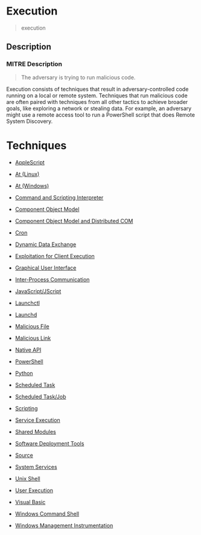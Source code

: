 
# Execution

> execution

## Description

### MITRE Description

> The adversary is trying to run malicious code.

Execution consists of techniques that result in adversary-controlled code running on a local or remote system. Techniques that run malicious code are often paired with techniques from all other tactics to achieve broader goals, like exploring a network or stealing data. For example, an adversary might use a remote access tool to run a PowerShell script that does Remote System Discovery. 


# Techniques


* [AppleScript](../techniques/AppleScript.md)

* [At (Linux)](../techniques/At-(Linux).md)
    
* [At (Windows)](../techniques/At-(Windows).md)
    
* [Command and Scripting Interpreter](../techniques/Command-and-Scripting-Interpreter.md)
    
* [Component Object Model](../techniques/Component-Object-Model.md)
    
* [Component Object Model and Distributed COM](../techniques/Component-Object-Model-and-Distributed-COM.md)
    
* [Cron](../techniques/Cron.md)
    
* [Dynamic Data Exchange](../techniques/Dynamic-Data-Exchange.md)
    
* [Exploitation for Client Execution](../techniques/Exploitation-for-Client-Execution.md)
    
* [Graphical User Interface](../techniques/Graphical-User-Interface.md)
    
* [Inter-Process Communication](../techniques/Inter-Process-Communication.md)
    
* [JavaScript/JScript](../techniques/JavaScript-JScript.md)
    
* [Launchctl](../techniques/Launchctl.md)
    
* [Launchd](../techniques/Launchd.md)
    
* [Malicious File](../techniques/Malicious-File.md)
    
* [Malicious Link](../techniques/Malicious-Link.md)
    
* [Native API](../techniques/Native-API.md)
    
* [PowerShell](../techniques/PowerShell.md)
    
* [Python](../techniques/Python.md)
    
* [Scheduled Task](../techniques/Scheduled-Task.md)
    
* [Scheduled Task/Job](../techniques/Scheduled-Task-Job.md)
    
* [Scripting](../techniques/Scripting.md)
    
* [Service Execution](../techniques/Service-Execution.md)
    
* [Shared Modules](../techniques/Shared-Modules.md)
    
* [Software Deployment Tools](../techniques/Software-Deployment-Tools.md)
    
* [Source](../techniques/Source.md)
    
* [System Services](../techniques/System-Services.md)
    
* [Unix Shell](../techniques/Unix-Shell.md)
    
* [User Execution](../techniques/User-Execution.md)
    
* [Visual Basic](../techniques/Visual-Basic.md)
    
* [Windows Command Shell](../techniques/Windows-Command-Shell.md)
    
* [Windows Management Instrumentation](../techniques/Windows-Management-Instrumentation.md)
    
